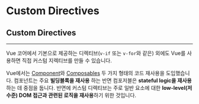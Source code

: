 # Custom Directives


## Custom Directives

---

Vue 코어에서 기본으로 제공하는 디렉티브(`v-if` 또는 `v-for`와 같은) 외에도 Vue를 사용하면 직접 커스텀 지렉티브를 만들 수 있습니다.

Vue에서는 [Component](https://vuejs.org/guide/essentials/component-basics.html)와 [Composables](https://vuejs.org/guide/reusability/composables.html) 두 가지 형태의 코드 재사용을 도입했습니다. 컴포넌트는 주요 **빌딩블록을 재사용** 하는 반면 컴포저블은 **stateful logic을 재사용**하는 데 중점을 둡니다. 반면에 커스텀 디렉티브는 주로 일반 요소에 대한 **low-level(저수준) DOM 접근과 관련된 로직을 재사용**하기 위한 것입니다.

## <script setup> Directives

---

`<script setup>`에서 `v`접두사로 시작하는 모든 camelCase 변수를 커스텀 디렉티브로 사용할 수 있습니다. 아래 예에서 `vFocus`는 `<template>`에서 `v-focus`로 사용될 수 있습니다.
```
<script setup>
// enables v-focus in templates
const vFocus = {
  mounted: (el) => el.focus()
}
</script>

<template>
  <input v-focus />
</template>
```

`v-focus` 디렉티브는 페이지 로드 시에만 작동하는 것이 아니라 Vue에서 동적으로 요소를 삽입할 때도 작동하기 때문에 `autofocus` 속성보다 더 유용합니다.

## <script> Directives

---

일반 `<script>`를 사용하는 경우 `directives` 옵션을 사용하여 커스텀 디렉티브를 등록할 수 있습니다.
```
export default {
  setup() {
    /*...*/
  },
  directives: {
    // enables v-focus in template
    focus: {
      /* ... */
    }
  }
}
```

## Global Directives

---

앱 수준에서 커스텀 디렉티브를 전역적으로 등록하는 것도 일반적입니다.
```
const app = createApp({})

// make v-focus usable in all components
app.directive('focus', {
  /* ... */
})
```

## Directives Hooks

---

디렉티브 정의 객체는 다음과 같은 여러 훅을 사용할 수 있습니다. (모든 훅은 필수가 아닌 선택사항)
```
const myDirective = {
	// 바인딩된 요소의 속성 전에 호출됨
	// 또는 이벤트 리스너가 적용됨
	created(el, binding, vnode, prevVnode) {
	// 인수에 대한 자세한 내용은 아래를 참조하십시오.
	},
	// 요소가 DOM에 삽입되기 직전에 호출됩니다.
	beforeMount() {},
	// 바인딩된 요소의 부모 구성 요소가 있을 때 호출됩니다.
	// 모든 자식이 마운트됩니다.
	mounted() {},
	// 상위 컴포넌트가 업데이트되기 전에 호출됨
	beforeUpdate() {},
	// 상위 컴포넌트 다음에 호출되고
	// 모든 자식이 업데이트되었습니다.
	updated() {},
	// 상위 컴포넌트가 마운트 해제되기 전에 호출됨
	beforeUnmount() {},
	// 상위 컴포넌트가 마운트 해제될 때 호출됩니다.
	unmounted() {}
	}
}
```

### Directives Hooks의 매개변수

디렉티브 훅에는 다음과 같은 매개변수가 전달됩니다.

- `el`: 디렉티브가 바인딩된 요소입니다. DOM을 직접 조작하는 데 사용할 수 있습니다.
- `binding`: 다음 속성을 포함하는 개체입니다.
    - `value`: 지시문에 전달된 값입니다. 예를 들어 `v-my-directive="1 + 1"`에서 값은 `2`입니다.
    - `oldValue`: `beforeUpdate` 및 업데이트에서만 사용할 수 있는 이전 값입니다. 값이 변경되었는지 여부에 관계없이 사용 가능합니다.
    - `arg`: 지시문에 전달된 인수(있는 경우). 예를 들어 `v-my-directive:foo`에서 인수는 `foo`입니다.
    - `modifiers`: 수정자가 있는 경우 수정자를 포함하는 개체입니다. 예를 들어 `v-my-directive.foo.bar`에서 수정자 객체는 `{ foo: true, bar: true }`입니다.
    - `instance`: 지시문이 사용되는 구성 요소의 인스턴스입니다.
    - `dir`: 지시문 정의 개체.
- `vnode`: 바인딩된 요소를 나타내는 기본 VNode.
- `prevNode`: 이전 렌더링에서 바인딩된 요소를 나타내는 VNode. `beforeUpdate` 및 `updated` 후크에서만 사용할 수 있습니다.

예를 들어 다음 디렉티브가 있다고 가정해 보겠습니다.
```
<div v-example:foo.bar="baz">
```

`binding` 매개변수는 다음과 같은 형태의 객체입니다.
```
{
  arg: 'foo',
  modifiers: { bar: true },
  value: /* value of `baz` */,
  oldValue: /* value of `baz` from previous update */
}
```

## 함수로 단축 표현

---

다른 훅(Hook)이 필요 없이 커스텀 디렉티브가 `mounted`와 `updated` 대해 동일한 동작을 갖는 것이 일반적입니다. 이러한 경우 디렉티브를 함수로 정의할 수 있습니다.
```
<div v-color="color"></div>
```

```
app.directive('color', (el, binding) = {
	// 이것은 `mounted`와 `updated` 모두에 대해 호출됩니다.
	el.style.color = binding.value
})
```

## 객체 리터럴

---

디렉티브에 여러 값이 필요한 경우 JavaScript 객체를 전달할 수도 있습니다. 디렉티브는 모든 JavaScript 표현식을 사용할 수 있음을 기억하십시오.
```
<div v-demo="{ color: 'white', text: 'hello!' }"></div>
```

```
app.directive('demo', (el, binding) => {
  console.log(binding.value.color) // => "white"
  console.log(binding.value.text) // => "hello!"
})
```

## 컴포넌트에서 커스텀 디렉티브 사용

---

커스텀 디렉티브가 컴포넌트에서 사용되면 Non-Props 속성과 유사하게 항상 컴포넌트의 루트 노드에 적용됩니다.
```
<MyComponent v-demo="test" />
```

```
<!-- template of MyComponent -->

<div> <!-- v-demo 디렉티브가 여기에 적용됩니다 -->
  <span>My component content</span>
</div>
```

컴포넌트에는 잠재적으로 둘 이상의 루트 노드가 있을 수 있습니다. 다중 루트 컴포넌트에 커스텀 디렉티브를 적용하면 디렉티브가 무시되고 경고가 발생합니다. **속성과 달리 디렉티브은 `v-bind='$attrs'`를 사용하여 다른 요소에 전달할 수 없습니다.** **일반적으로 컴포넌트에 사용자 지정 지시문을 사용하는 것은 권장되지 않습니다.**

## Vue3 Custom Directives
[custom-directives](https://vuejs.org/guide/reusability/custom-directives.html)
